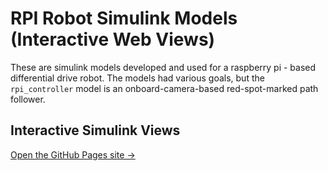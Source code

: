 # RPI Robot Simulink Models (Interactive Web Views)

These are simulink models developed and used for a raspberry pi - based differential drive robot.
The models had various goals, but the ```rpi_controller``` model is an onboard-camera-based red-spot-marked
path follower.


## Interactive Simulink Views

[Open the GitHub Pages site →](https://sjohnson.github.io/simulink_rpi_robot_projects/)


